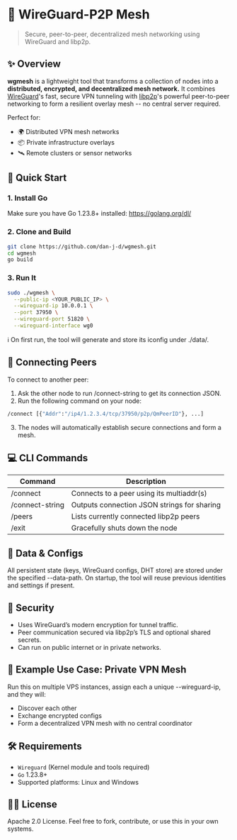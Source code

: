 # 🔗 WireGuard-P2P Mesh
> Secure, peer-to-peer, decentralized mesh networking using WireGuard and libp2p.

## ✨ Overview
**wgmesh** is a lightweight tool that transforms a collection of nodes into a **distributed, encrypted, and decentralized mesh network.** It combines [WireGuard](https://www.wireguard.com/)'s fast, secure VPN tunneling with [libp2p](https://libp2p.io/)'s powerful peer-to-peer networking to form a resilient overlay mesh -- no central server required.

Perfect for:
- 🌍 Distributed VPN mesh networks
- 📦 Private infrastructure overlays
- 🛰 Remote clusters or sensor networks

## 🚀 Quick Start
### 1. Install Go
Make sure you have Go 1.23.8+ installed:
https://golang.org/dl/

### 2. Clone and Build
```bash
git clone https://github.com/dan-j-d/wgmesh.git
cd wgmesh
go build
```

### 3. Run It
```bash
sudo ./wgmesh \
  --public-ip <YOUR_PUBLIC_IP> \
  --wireguard-ip 10.0.0.1 \
  --port 37950 \
  --wireguard-port 51820 \
  --wireguard-interface wg0
 ```
ℹ️ On first run, the tool will generate and store its iconfig under ./data/.

## 🔌 Connecting Peers
To connect to another peer:
1. Ask the other node to run /connect-string to get its connection JSON.
2. Run the following command on your node:
```bash
/connect [{"Addr":"/ip4/1.2.3.4/tcp/37950/p2p/QmPeerID"}, ...]
```
3. The nodes will automatically establish secure connections and form a mesh.

## 💻 CLI Commands
| Command         | Description                                 |
|-----------------|---------------------------------------------|
| /connect        | Connects to a peer using its multiaddr(s)   |
| /connect-string | Outputs connection JSON strings for sharing |
| /peers          | Lists currently connected libp2p peers      |
| /exit           | Gracefully shuts down the node              |

## 📁 Data & Configs
All persistent state (keys, WireGuard configs, DHT store) are stored under the specified --data-path. On startup, the tool will reuse previous identities and settings if present.

## 🔐 Security
- Uses WireGuard’s modern encryption for tunnel traffic.
- Peer communication secured via libp2p’s TLS and optional shared secrets.
- Can run on public internet or in private networks.

## 🧪 Example Use Case: Private VPN Mesh
Run this on multiple VPS instances, assign each a unique --wireguard-ip, and they will:
- Discover each other
- Exchange encrypted configs
- Form a decentralized VPN mesh with no central coordinator

## 🛠 Requirements
- `Wireguard` (Kernel module and tools required)
- `Go` 1.23.8+
- Supported platforms: Linux and Windows

## 🧑‍💻 License
Apache 2.0 License. Feel free to fork, contribute, or use this in your own systems.
